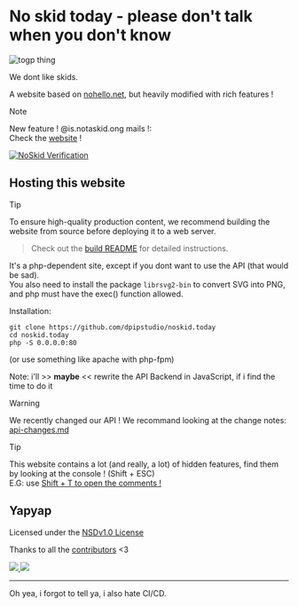 # No skid today - please don't talk when you don't know

![togp thing](https://togp.xyz?owner=dpipstudio&repo=noskid.today&theme=json-dark-all&cache=false)

We dont like skids.

A website based on [nohello.net](https://nohello.net), but heavily modified with rich features !

> [!NOTE]
> New feature ! @is.notaskid.ong mails !:  
> Check the [website](https://im.notaskid.ong) ! 
>  
> [![NoSkid Verification](https://noskid.today/badge/100x30/?repo=dpipstudio/noskid.today)](https://noskid.today)


## Hosting this website
> [!TIP]
> To ensure high-quality production content, we recommend building the website from source before deploying it to a web server.
> > Check out the [build README](build/readme.md) for detailed instructions.

It's a php-dependent site, except if you dont want to use the API (that would be sad).  
You also need to install the package `librsvg2-bin` to convert SVG into PNG, and php must have the exec() function allowed.

Installation: 
```shell
git clone https://github.com/dpipstudio/noskid.today
cd noskid.today
php -S 0.0.0.0:80
```
(or use something like apache with php-fpm)
  
Note: i'll >> **maybe** << rewrite the API Backend in JavaScript, if i find the time to do it

> [!WARNING]
> We recently changed our API ! We recommand looking at the change notes:
> [api-changes.md](misc/check.noskid.today/api-changes.md)

> [!TIP]
> This website contains a lot (and really, a lot) of hidden features, find them by looking at the console ! (Shift + ESC)  
> E.G: use [Shift + T to open the comments !](https://noskid.today/#spawnCommentSystem)

## Yapyap
Licensed under the [NSDv1.0 License](LICENSE)

Thanks to all the [contributors](https://github.com/dpipstudio/noskid.today/graphs/contributors) <3

<a align="center" href="https://github.com/douxxtech" target="_blank">
<img src="https://madeby.douxx.tech"></img>
</a>

<a align="center" href="https://github.com/dpipstudio" target="_blank">
<img src="https://madeby.dpip.lol"></img>
</a>

---
Oh yea, i forgot to tell ya, i also hate CI/CD.
